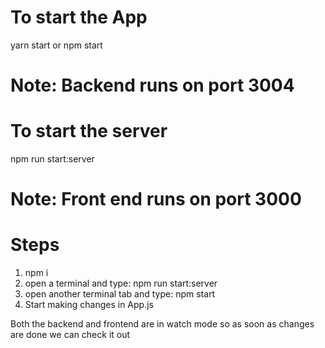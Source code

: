 # To start the App

yarn start or npm start

# Note: Backend runs on port 3004

# To start the server

npm run start:server

# Note: Front end runs on port 3000

# Steps

1. npm i
2. open a terminal and type: npm run start:server
3. open another terminal tab and type: npm start
4. Start making changes in App.js

Both the backend and frontend are in watch mode so as soon as changes are done we can check it out
